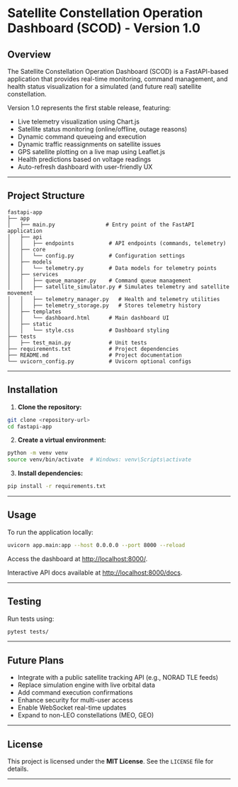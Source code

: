 
# Satellite Constellation Operation Dashboard (SCOD) - Version 1.0

## Overview

The Satellite Constellation Operation Dashboard (SCOD) is a FastAPI-based application that provides real-time monitoring, command management, and health status visualization for a simulated (and future real) satellite constellation. 

Version 1.0 represents the first stable release, featuring:

- Live telemetry visualization using Chart.js
- Satellite status monitoring (online/offline, outage reasons)
- Dynamic command queueing and execution
- Dynamic traffic reassignments on satellite issues
- GPS satellite plotting on a live map using Leaflet.js
- Health predictions based on voltage readings
- Auto-refresh dashboard with user-friendly UX

---

## Project Structure

```
fastapi-app
├── app
│   ├── main.py                # Entry point of the FastAPI application
│   ├── api
│   │   ├── endpoints           # API endpoints (commands, telemetry)
│   ├── core
│   │   └── config.py           # Configuration settings
│   ├── models
│   │   └── telemetry.py        # Data models for telemetry points
│   ├── services
│   │   ├── queue_manager.py    # Command queue management
│   │   ├── satellite_simulator.py # Simulates telemetry and satellite movement
│   │   ├── telemetry_manager.py   # Health and telemetry utilities
│   │   ├── telemetry_storage.py   # Stores telemetry history
│   ├── templates
│   │   └── dashboard.html      # Main dashboard UI
│   ├── static
│   │   └── style.css           # Dashboard styling
├── tests
│   ├── test_main.py            # Unit tests
├── requirements.txt            # Project dependencies
├── README.md                   # Project documentation
└── uvicorn_config.py           # Uvicorn optional configs
```

---

## Installation

1. **Clone the repository:**
```bash
git clone <repository-url>
cd fastapi-app
```

2. **Create a virtual environment:**
```bash
python -m venv venv
source venv/bin/activate  # Windows: venv\Scripts\activate
```

3. **Install dependencies:**
```bash
pip install -r requirements.txt
```

---

## Usage

To run the application locally:

```bash
uvicorn app.main:app --host 0.0.0.0 --port 8000 --reload
```

Access the dashboard at [http://localhost:8000/](http://localhost:8000/).

Interactive API docs available at [http://localhost:8000/docs](http://localhost:8000/docs).

---

## Testing

Run tests using:

```bash
pytest tests/
```

---

## Future Plans

- Integrate with a public satellite tracking API (e.g., NORAD TLE feeds)
- Replace simulation engine with live orbital data
- Add command execution confirmations
- Enhance security for multi-user access
- Enable WebSocket real-time updates
- Expand to non-LEO constellations (MEO, GEO)

---

## License

This project is licensed under the **MIT License**. See the `LICENSE` file for details.

---
